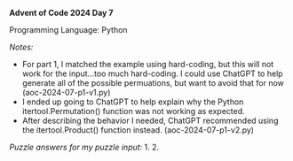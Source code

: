 **Advent of Code 2024 Day 7**

Programming Language: Python

*Notes:*
- For part 1, I matched the example using hard-coding, but this will not work for the input...too much hard-coding. I could use ChatGPT to help generate all of the possible permuations, but want to avoid that for now (aoc-2024-07-p1-v1.py)
- I ended up going to ChatGPT to help explain why the Python itertool.Permutation() function was not working as expected.
- After describing the behavior I needed, ChatGPT recommended using the itertool.Product() function instead. (aoc-2024-07-p1-v2.py)

*Puzzle answers for my puzzle input:*
1. 
2. 